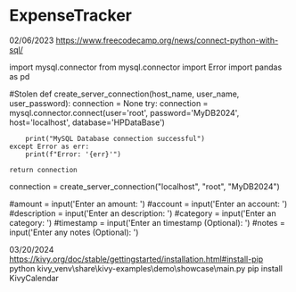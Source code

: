 # ExpenseTracker
02/06/2023
https://www.freecodecamp.org/news/connect-python-with-sql/

import mysql.connector
from mysql.connector import Error
import pandas as pd

#Stolen
def create_server_connection(host_name, user_name, user_password):
    connection = None
    try:
        connection = mysql.connector.connect(user='root', password='MyDB2024',
                              host='localhost', database='HPDataBase')
       

        print("MySQL Database connection successful")
    except Error as err:
        print(f"Error: '{err}'")

    return connection

connection = create_server_connection("localhost", "root", "MyDB2024")

#amount = input('Enter an amount: ')
#account = input('Enter an account: ')
#description = input('Enter an description: ')
#category = input('Enter an category: ')
#timestamp = input('Enter an timestamp (Optional): ')
#notes = input('Enter any notes (Optional): ')

03/20/2024
https://kivy.org/doc/stable/gettingstarted/installation.html#install-pip
python kivy_venv\share\kivy-examples\demo\showcase\main.py
pip install KivyCalendar